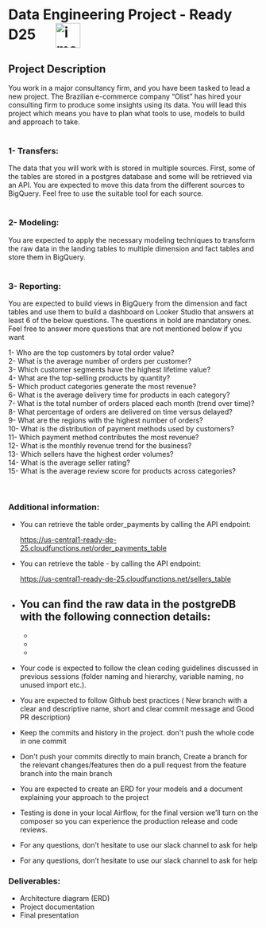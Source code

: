 # Data Engineering Project - Ready D25 &nbsp; &nbsp; &nbsp;<img align="center" width="50" alt="image" src="https://github.com/Ready-Talent/data-engineering-project-template/assets/70844012/4c10ad15-6b48-4ce3-9829-9e823191b410">

## Project Description 
You work in a major consultancy firm, and you have been tasked to lead a new project. The Brazilian e-commerce company “Olist” has hired your consulting firm to produce some insights using its data. You will lead this project which means you have to plan what tools to use, models to build and approach to take.
<br>
<br>

### 1- Transfers:
The data that you will work with is stored in multiple sources. First, some of the tables are stored in a postgres database and some will be retrieved via an API. You are expected to move this data from the different sources to BigQuery. Feel free to use the suitable tool for each source.<br>
<br>

### 2- Modeling:
You are expected to apply the necessary modeling techniques to transform the raw data in the landing tables to multiple dimension and fact tables and store them in BigQuery. 
<br>
<br>

### 3- Reporting:
You are expected to build views in BigQuery from the dimension and fact tables and use them to build a dashboard on Looker Studio that answers at least 6 of the below questions. The questions in bold are mandatory ones. Feel free to answer more questions that are not mentioned below if you want

1- Who are the top customers by total order value?  
2- What is the average number of orders per customer?  
3- Which customer segments have the highest lifetime value?  
4- What are the top-selling products by quantity?  
5- Which product categories generate the most revenue?  
6- What is the average delivery time for products in each category?  
7- What is the total number of orders placed each month (trend over time)?  
8- What percentage of orders are delivered on time versus delayed?  
9- What are the regions with the highest number of orders?  
10- What is the distribution of payment methods used by customers?  
11- Which payment method contributes the most revenue?  
12- What is the monthly revenue trend for the business?  
13- Which sellers have the highest order volumes?  
14- What is the average seller rating?  
15- What is the average review score for products across categories?  

<br>

### Additional information:
- You can retrieve the table order_payments by calling the API endpoint:

  https://us-central1-ready-de-25.cloudfunctions.net/order_payments_table

- You can retrieve the table - by calling the API endpoint:

  https://us-central1-ready-de-25.cloudfunctions.net/sellers_table

- You can find the raw data in the postgreDB with the following connection details:
  -
  -
  -
  -
- Your code is expected to follow the clean coding guidelines discussed in previous sessions (folder naming and hierarchy, variable naming, no unused import etc.).

- You are expected to follow Github best practices ( New branch with a clear and descriptive name, short and clear commit message and Good PR description)

- Keep the commits and history in the project. don't push the whole code in one commit

- Don't push your commits directly to main branch, Create a branch for the relevant changes/features then do a pull request from the feature branch into the main branch

- You are expected to create an ERD for your models and a document explaining your approach to the project

- Testing is done in your local Airflow, for the final version we’ll turn on the composer so you can experience the production release and code reviews.

- For any questions, don’t hesitate to use our slack channel to ask for help

- For any questions, don’t hesitate to use our slack channel to ask for help

### Deliverables:
- Architecture diagram (ERD)
- Project documentation
- Final presentation
